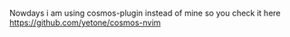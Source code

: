 Nowdays i am using cosmos-plugin instead of mine so you check it here https://github.com/yetone/cosmos-nvim   
